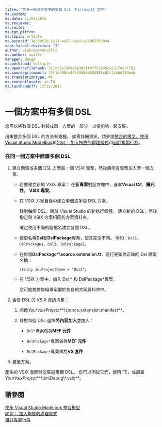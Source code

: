 ```yaml
---
title: "在單一解決方案中的多個 Dsl |Microsoft 文件"
ms.custom: 
ms.date: 11/04/2016
ms.reviewer: 
ms.suite: 
ms.tgt_pltfrm: 
ms.topic: article
ms.assetid: 7e668620-6217-4e87-aea7-e9036776c8e4
caps.latest.revision: "3"
author: alancameronwills
ms.author: awills
manager: douge
ms.workload: multiple
ms.openlocfilehash: 911cc5e7959e5a392ff4ff53945ca5277605f7b2
ms.sourcegitcommit: 32f1a690fc445f9586d53698fc82c7debd784eeb
ms.translationtype: MT
ms.contentlocale: zh-TW
ms.lasthandoff: 12/22/2017
---
```

# <a name="multiple-dsls-in-one-solution"></a>一個方案中有多個 DSL
您可以將數個 DSL 封裝成單一方案的一部分，以便能夠一起安裝。  
  
 用來整合多個 DSL 的方法有幾種。 如需詳細資訊，請參閱[整合的模型，使用 Visual Studio Modelbus](../modeling/integrating-models-by-using-visual-studio-modelbus.md)和[如何： 加入拖放的處理常式](../modeling/how-to-add-a-drag-and-drop-handler.md)和[自訂複製行為](../modeling/customizing-copy-behavior.md)。  
  
### <a name="to-build-more-than-one-dsl-in-the-same-solution"></a>在同一個方案中建置多個 DSL  
  
1.  建立兩個或多個 DSL 方案和一個 VSIX 專案，然後將所有專案加入至一個方案。  
  
    -   若要建立新的 VSIX 專案： 在**新專案**對話方塊中，選取**Visual C#**，**擴充性**， **VSIX 專案**。  
  
    -   在 VSIX 方案目錄中建立兩個或多個 DSL 方案。  
  
         針對每個 DSL，開啟 Visual Studio 的新執行個體。 建立新的 DSL，然後指定與 VSIX 方案相同的方案資料夾。  
  
         確定使用不同的副檔名建立各個 DSL。  
  
    -   變更名稱**Dsl**和**DslPackage**專案，使其完全不同。 例如：`Dsl1`、`DslPackage1`、`Dsl2`、`DslPackage2`。  
  
    -   在每個**DslPackage\*\source.extension.tt**，這行更新為正確的 Dsl 專案名稱：  
  
         `string dslProjectName = "Dsl2";`  
  
    -   在 VSIX 方案中，加入 Dsl * 和 DslPackage\*專案。  
  
         您可能想將每組專案置於各自的方案資料夾中。  
  
2.  合併 DSL 的 VSIX 資訊清單：  
  
    1.  開啟*YourVsixProject***\source.extension.manifest**。  
  
    2.  針對每個 DSL 選擇**將內容加入**並加入：  
  
        -   `Dsl*`專案做為**MEF 元件**  
  
        -   `DslPackage*`專案做為**MEF 元件**  
  
        -   `DslPackage*`專案做為**VS 套件**  
  
3.  建置方案。  
  
 產生的 VSIX 會同時安裝這兩個 DSL。 您可以測試它們，使用 F5，或部署*YourVsixProject***\bin\Debug\\\*.vsix**。  
  
## <a name="see-also"></a>請參閱  
 [使用 Visual Studio Modelbus 整合模型](../modeling/integrating-models-by-using-visual-studio-modelbus.md)   
 [如何： 加入拖放的處理常式](../modeling/how-to-add-a-drag-and-drop-handler.md)   
 [自訂複製行為](../modeling/customizing-copy-behavior.md)
